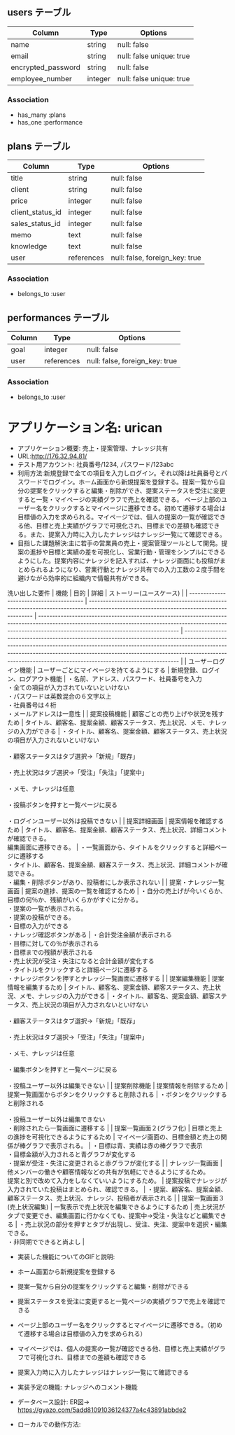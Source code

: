 ## users テーブル

| Column             | Type    | Options                   |
| ------------------ | ------- | ------------------------- |
| name               | string  | null: false               |
| email              | string  | null: false  unique: true |
| encrypted_password | string  | null: false               |
| employee_number    | integer | null: false  unique: true |

### Association

- has_many :plans
- has_one :performance

## plans テーブル

| Column        | Type      | Options                      |
| ------------- | --------- | ---------------------------- |
| title         | string    | null: false                  |
| client        | string    | null: false                  |
| price         | integer   | null: false                  |
| client_status_id | integer   | null: false                  |
| sales_status_id  | integer   | null: false                  |
| memo          | text      | null: false                  |
| knowledge     | text      | null: false                  |
| user          | references|null: false, foreign_key: true|

### Association

- belongs_to :user

## performances テーブル

| Column          | Type       | Options                        |
| --------------- | ---------- | ------------------------------ |
| goal            | integer    | null: false                    |
| user            | references | null: false, foreign_key: true |

### Association

- belongs_to :user

# アプリケーション名: urican
- アプリケーション概要:	売上・提案管理、ナレッジ共有
- URL:http://176.32.94.81/
- テスト用アカウント: 社員番号/1234, パスワード/123abc
- 利用方法:新規登録で全ての項目を入力しログイン。それ以降は社員番号とパスワードでログイン。ホーム画面から新規提案を登録する。提案一覧から自分の提案をクリックすると編集・削除ができ、提案ステータスを受注に変更すると一覧・マイページの実績グラフで売上を確認できる。
ページ上部のユーザー名をクリックするとマイページに遷移できる。初めて遷移する場合は目標値の入力を求められる。マイページでは、個人の提案の一覧が確認できる他、目標と売上実績がグラフで可視化され、目標までの差額も確認できる。また、提案入力時に入力したナレッジはナレッジ一覧にて確認できる。
- 目指した課題解決:主に若手の営業員の売上・提案管理ツールとして開発。提案の進捗や目標と実績の差を可視化し、営業行動・管理をシンプルにできるようにした。提案内容にナレッジを記入すれば、ナレッジ画面にも投稿がまとめられるようになり、営業行動とナレッジ共有での入力工数の２度手間を避けながら効率的に組織内で情報共有ができる。

洗い出した要件	
| 機能                                     | 目的                                                                                                                                     | 詳細                                                                                                                                                                                                           | ストーリー(ユースケース)                                                                                                                                                                                                                                                                                               | 
| ---------------------------------------- | ---------------------------------------------------------------------------------------------------------------------------------------- | -------------------------------------------------------------------------------------------------------------------------------------------------------------------------------------------------------------- | ---------------------------------------------------------------------------------------------------------------------------------------------------------------------------------------------------------------------------------------------------------------------------------------------------------------------- | 
| ユーザーログイン機能                     | ユーザーごとにマイページを持てるようにする                                                                                               | 新規登録、ログイン、ログアウト機能                                                                                                                                                                             | ・名前、アドレス、パスワード、社員番号を入力<br>・全ての項目が入力されていないといけない<br>・パスワードは英数混合の６文字以上<br>・社員番号は４桁<br>・メールアドレスは一意性                                                                                                                                     | 
| 提案投稿機能                 | 顧客ごとの売り上げや状況を残すため                                                                                                       | タイトル、顧客名、提案金額、顧客ステータス、売上状況、メモ、ナレッジの入力ができる                                                                                                                             | ・タイトル、顧客名、提案金額、顧客ステータス、売上状況の項目が入力されないといけない<br><br>・顧客ステータスはタブ選択→「新規」「既存」<br><br>・売上状況はタブ選択→「受注」「失注」「提案中」<br><br>・メモ、ナレッジは任意<br><br>・投稿ボタンを押すと一覧ページに戻る<br><br>・ログインユーザー以外は投稿できない | 
| 提案詳細画面                 | 提案情報を確認するため                                                                                                       | タイトル、顧客名、提案金額、顧客ステータス、売上状況、詳細コメントが確認できる。<br>編集画面に遷移できる。                                                                                                     | ・一覧画面から、タイトルをクリックすると詳細ページに遷移する<br>・タイトル、顧客名、提案金額、顧客ステータス、売上状況、詳細コメントが確認できる。<br>・編集・削除ボタンがあり、投稿者にしか表示されない                                                                                                               | 
| 提案・ナレッジ一覧画面                 | 提案の進捗、提案の一覧を確認するため                                                                                         | ・自分の売上げが今いくらか、目標の何％か、残額がいくらかがすぐに分かる。<br>・提案の一覧が表示される。<br>・提案の投稿ができる。<br>・目標の入力ができる<br>・ナレッジ確認ボタンがある | ・合計受注金額が表示される<br>・目標に対しての％が表示される<br>・目標までの残額が表示される<br>・売上状況が受注・失注になると合計金額が変化する<br>・タイトルをクリックすると詳細ページに遷移する<br>・ナレッジボタンを押すとナレッジ一覧画面に遷移する                                                               | 
| 提案編集機能                 | 提案情報を編集するため                                                                                                       | タイトル、顧客名、提案金額、顧客ステータス、売上状況、メモ、ナレッジの入力ができる                                                                                                                             | ・タイトル、顧客名、提案金額、顧客ステータス、売上状況の項目が入力されないといけない<br><br>・顧客ステータスはタブ選択→「新規」「既存」<br><br>・売上状況はタブ選択→「受注」「失注」「提案中」<br><br>・メモ、ナレッジは任意<br><br>・編集ボタンを押すと一覧ページに戻る<br><br>・投稿ユーザー以外は編集できない     | 
| 提案削除機能                 | 提案情報を削除するため                                                                                                       | 提案一覧画面からボタンをクリックすると削除される                                                                                                                                                   | ・ボタンをクリックすると削除される<br><br>・投稿ユーザー以外は編集できない<br>・削除されたら一覧画面に遷移する                                                                                                                                                                                                         | 
| 提案一覧画面２(グラフ化)     | 目標と売上の進捗を可視化できるようにするため                                                                                             | マイページ画面の、目標金額と売上の関係が棒グラフで表示される。                                                                                                                                                       | ・目標は青、実績は赤の棒グラフで表示<br>・目標金額が入力されると青グラフが変化する<br>・提案が受注・失注に変更されると赤グラフが変化する                                                                                                                                                                   | 
| ナレッジ一覧画面                         | <br>他メンバーの働きや顧客情報などの共有が気軽にできるようにするため。<br>提案と別で改めて入力をしなくていいようにするため。 | 提案投稿でナレッジが入力されていた投稿はまとめられ、確認できる。                                                                                                                                   | ・提案、顧客名、提案金額、顧客ステータス、売上状況、ナレッジ、投稿者が表示される                                                                                                                                                                                                                     | 
| 提案一覧画面３(売上状況編集) | 一覧表示で売上状況を編集できるようにするため                                                                                             | 売上状況がタブで変更でき、編集画面に行かなくても、提案中→受注・失注などと編集できる                                                                                                                           | ・売上状況の部分を押すとタブが出現し、受注、失注、提案中を選択・編集できる。<br>・非同期でできると尚よし                                                                                                                                                                                                               | 

 - 実装した機能についてのGIFと説明: 
  - ホーム画面から新規提案を登録する	
  - 提案一覧から自分の提案をクリックすると編集・削除ができる 
  - 提案ステータスを受注に変更すると一覧ページの実績グラフで売上を確認できる
  - ページ上部のユーザー名をクリックするとマイページに遷移できる。（初めて遷移する場合は目標値の入力を求められる）
  - マイページでは、個人の提案の一覧が確認できる他、目標と売上実績がグラフで可視化され、目標までの差額も確認できる
  - 提案入力時に入力したナレッジはナレッジ一覧にて確認できる

- 実装予定の機能: ナレッジへのコメント機能
- データベース設計:	ER図→ https://gyazo.com/5add81091036124377a4c43891abbde2
- ローカルでの動作方法:
<!-- git cloneしてから、ローカルで動作をさせるまでに必要なコマンドを記述しましょう。この時、アプリケーション開発に使用した環境を併記することを忘れないでください（パッケージやRubyのバージョンなど）。 -->
